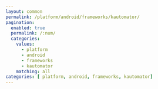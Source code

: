 ```yaml
---
layout: common
permalink: /platform/android/frameworks/kautomator/
pagination: 
  enabled: true
  permalink: /:num/
  categories:
    values:
      - platform
      - android
      - frameworks
      - kautomator
    matching: all
categories: [ platform, android, frameworks, kautomator]
---
```


